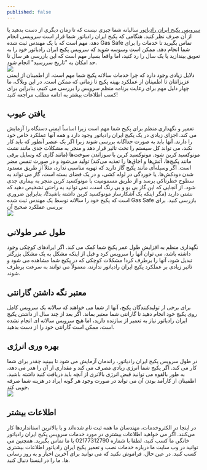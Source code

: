 ```yaml
---
published: false
---
```

[سرویس پکیج ایران رادیاتور](https://electrokhadamat.ir/iranradiator-boiler-repair/) سالیانه شما چیزی نیست که تا زمان دیگری از دست بدهید یا از آن صرف نظر کنید. هنگامی که پکیج ایران رادیاتور شما قرار است سرویسی انجام دهد، مهم است که با یک مهندس ثبت شده Gas Safe تماس بگیرید تا خدمات را برای شما انجام دهد. ممکن است وسوسه شوید که سرویس پکیج ایران رادیاتور خود را به تعویق بیندازید یا یک سال را رد کنید، اما واقعاً بسیار مهم است که این بازرسی هر سال تا حد امکان به "تاریخ سررسید" انجام شود.<br>
![](https://electrokhadamat.ir/wp-content/uploads/2022/08/%D8%A7%D8%B1%D9%88%D8%B1%D9%87%D8%A7%DB%8C-%D9%BE%DA%A9%DB%8C%D8%AC-%D8%A8%D9%88%D8%AA%D8%A7%D9%86-%D9%85%D8%AF%D9%84-%DA%A9%D8%A7%D9%84%D8%AF%D8%A7-%D9%88%D9%86%D8%B2%DB%8C%D8%A7-990x495.jpg)
<br>
دلایل زیادی وجود دارد که چرا خدمات سالانه پکیج شما مهم است، از اطمینان از ایمنی عزیزانتان تا اطمینان از عملکرد بهینه پکیج تا زمانی که ممکن است. در این وبلاگ، ما چهار دلیل مهم برای رعایت برنامه منظم سرویس را بررسی می کنیم، بنابراین برای کسب اطلاعات بیشتر به ادامه مطلب مراجعه کنید!<br>

## یافتن عیوب<br>
تعمیر و نگهداری منظم برای پکیج شما مهم است زیرا اساساً ایمنی دستگاه را آزمایش می کند. اجزای زیادی در یک پکیج ایران رادیاتور وجود دارد و همه آنها عملکرد خاص خود را دارند. آنها باید به صورت جداگانه بررسی شوند زیرا اگر یک عنصر آنطور که باید کار نکند، می تواند کل سیستم را تحت تاثیر قرار دهد و منجر به مشکلات جدی مانند نشت مونوکسید کربن شود. مونوکسید کربن با سوزاندن سوخت‌ها (مانند گازی که وسایل برقی مانند پکیج‌ها، آتش‌ها و اجاق‌ها را تغذیه می‌کند) تولید می‌شود و در صورت تنفس مضر است. اگر وسیله‌ای مانند پکیج گاز دارید که تهویه مناسبی ندارد، مثلاً از طریق مسدود شدن دودکش‌ها. یا خوردگی در لوله کشی، و در یک فضای بسته است، گاز می تواند به سطوح خطرناکی برسد و از طریق مسمومیت با مونوکسید کربن منجر به بیماری جدی شود. از آنجایی که این گاز بی بو و بی رنگ است، نمی توانید به راحتی تشخیص دهید که نشتی دارید (مگر اینکه یک آشکارساز مونوکسید کربن داشته باشید!)، بنابراین ضروری است که پکیج خود را سالانه توسط یک مهندس ثبت شده Gas Safe بازرسی کنید. برای بررسی عملکرد صحیح آن
<br>
![](https://electrokhadamat.ir/wp-content/uploads/2022/08/%D8%B3%D8%B1%D8%AF-%D8%B4%D8%AF%D9%86-%D8%A2%D8%A8-%D9%BE%DA%A9%DB%8C%D8%AC-%D8%AF%DB%8C%D9%88%D8%A7%D8%B1%DB%8C-990x495.jpg)
<br>
## طول عمر طولانی<br>
نگهداری منظم به افزایش طول عمر پکیج شما کمک می کند. اگر ایرادهای کوچکی وجود داشته باشد، می توان آنها را سرویس کرد و قبل از اینکه مشکل به یک مشکل بزرگتر تبدیل شود، آنها را برطرف کرد! مشکلات کوچکی که در پکیج شما مشاهده می شود و تاثیر زیادی بر عملکرد پکیج ایران رادیاتور ندارند، معمولاً می توانند به سرعت برطرف شوند.<br>

## معتبر نگه داشتن گارانتی<br>
برای برخی از تولیدکنندگان پکیج، آنها از شما می خواهند که سالانه یک سرویس کامل روی پکیج خود انجام دهید تا گارانتی شما معتبر بماند. اگر بعد از چند سال از داشتن پکیج ایران رادیاتور نیاز به تعمیر از سازنده دارید، اما هیچ سرویس سالانه ای انجام نشده است، ممکن است گارانتی خود را از دست بدهید.<br>

## بهره وری انرژی<br>
در طول سرویس پکیج ایران رادیاتور، راندمان آزمایش می شود تا ببینید چقدر برای شما کار می کند. اگر پکیج شما انرژی زیادی مصرف می کند و مقداری از آن را هدر می دهد، به طور بالقوه می توانید قبض انرژی بالاتری از آنچه باید دریافت کنید داشته باشید. اطمینان از کارآمد بودن آن می تواند در صورت وجود هر گونه ایراد در هزینه شما صرفه جویی کند.<br>
![](https://electrokhadamat.ir/wp-content/uploads/2022/08/%D8%B1%D9%88%D8%B4%D9%86-%DA%A9%D8%B1%D8%AF%D9%86-%D9%BE%DA%A9%DB%8C%D8%AC--990x495.jpg)
## اطلاعات بیشتر<br>
در اینجا در الکتروخدمات، مهندسان ما همه ثبت نام شده‌اند و با بالاترین استانداردها کار می‌کنند. اگر می خواهید اطلاعات بیشتری در مورد خدمات سرویس پکیج ایران رادیاتور خانگی ما کسب کنید، لطفا با شماره 02177312790 با ما تماس بگیرید. همچنین می توانید در وب سایت ما درباره خدمات نصب و تعمیر پکیج ایران رادیاتور اطلاعات بیشتری کسب کنید. در عین حال، فراموش نکنید که می توانید برای آخرین اخبار و به روز رسانی ها، ما را در اینستا دنبال کنید.<br>

